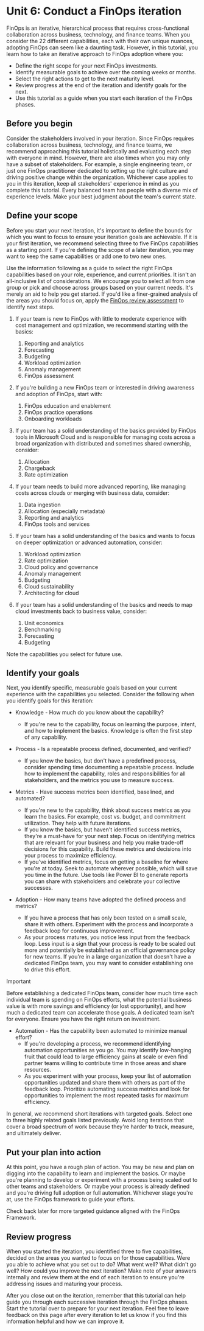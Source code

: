 # Unit 6: Conduct a FinOps iteration

FinOps is an iterative, hierarchical process that requires cross-functional collaboration across business, technology, and finance teams. When you consider the 22 different capabilities, each with their own unique nuances, adopting FinOps can seem like a daunting task. However, in this tutorial, you learn how to take an iterative approach to FinOps adoption where you:

- Define the right scope for your next FinOps investments.
- Identify measurable goals to achieve over the coming weeks or months.
- Select the right actions to get to the next maturity level.
- Review progress at the end of the iteration and identify goals for the next.
- Use this tutorial as a guide when you start each iteration of the FinOps phases.

## Before you begin

Consider the stakeholders involved in your iteration. Since FinOps requires collaboration across business, technology, and finance teams, we recommend approaching this tutorial holistically and evaluating each step with everyone in mind. However, there are also times when you may only have a subset of stakeholders. For example, a single engineering team, or just one FinOps practitioner dedicated to setting up the right culture and driving positive change within the organization. Whichever case applies to you in this iteration, keep all stakeholders' experience in mind as you complete this tutorial. Every balanced team has people with a diverse mix of experience levels. Make your best judgment about the team's current state.

## Define your scope

Before you start your next iteration, it's important to define the bounds for which you want to focus to ensure your iteration goals are achievable. If it is your first iteration, we recommend selecting three to five FinOps capabilities as a starting point. If you're defining the scope of a later iteration, you may want to keep the same capabilities or add one to two new ones.

Use the information following as a guide to select the right FinOps capabilities based on your role, experience, and current priorities. It isn't an all-inclusive list of considerations. We encourage you to select all from one group or pick and choose across groups based on your current needs. It's merely an aid to help you get started. If you'd like a finer-grained analysis of the areas you should focus on, apply the [FinOps review assessment](https://aka.ms/finops/review) to identify next steps.

1. If your team is new to FinOps with little to moderate experience with cost management and optimization, we recommend starting with the basics:
    1. Reporting and analytics
    2. Forecasting
    3. Budgeting
    4. Workload optimization
    5. Anomaly management
    6. FinOps assessment

2. If you're building a new FinOps team or interested in driving awareness and adoption of FinOps, start with:
    1. FinOps education and enablement
    2. FinOps practice operations
    3. Onboarding workloads

3. If your team has a solid understanding of the basics provided by FinOps tools in Microsoft Cloud and is responsible for managing costs across a broad organization with distributed and sometimes shared ownership, consider:
    1. Allocation
    2. Chargeback
    3. Rate optimization

4. If your team needs to build more advanced reporting, like managing costs across clouds or merging with business data, consider:
    1. Data ingestion
    2. Allocation (especially metadata)
    3. Reporting and analytics
    4. FinOps tools and services

5. If your team has a solid understanding of the basics and wants to focus on deeper optimization or advanced automation, consider:
    1. Workload optimization
    2. Rate optimization
    3. Cloud policy and governance
    4. Anomaly management
    5. Budgeting
    6. Cloud sustainability
    7. Architecting for cloud

6. If your team has a solid understanding of the basics and needs to map cloud investments back to business value, consider:
    1. Unit economics
    2. Benchmarking
    3. Forecasting
    4. Budgeting

Note the capabilities you select for future use.

## Identify your goals

Next, you identify specific, measurable goals based on your current experience with the capabilities you selected. Consider the following when you identify goals for this iteration:

- Knowledge - How much do you know about the capability?
    - If you're new to the capability, focus on learning the purpose, intent, and how to implement the basics. Knowledge is often the first step of any capability.

- Process - Is a repeatable process defined, documented, and verified?
    - If you know the basics, but don't have a predefined process, consider spending time documenting a repeatable process. Include how to implement the capability, roles and responsibilities for all stakeholders, and the metrics you use to measure success.

- Metrics - Have success metrics been identified, baselined, and automated?
    - If you're new to the capability, think about success metrics as you learn the basics. For example, cost vs. budget, and commitment utilization. They help with future iterations.
    - If you know the basics, but haven't identified success metrics, they're a must-have for your next step. Focus on identifying metrics that are relevant for your business and help you make trade-off decisions for this capability. Build these metrics and decisions into your process to maximize efficiency.
    - If you've identified metrics, focus on getting a baseline for where you're at today. Seek to automate wherever possible, which will save you time in the future. Use tools like Power BI to generate reports you can share with stakeholders and celebrate your collective successes.

- Adoption - How many teams have adopted the defined process and metrics?
    - If you have a process that has only been tested on a small scale, share it with others. Experiment with the process and incorporate a feedback loop for continuous improvement.
    - As your process matures, you notice less input from the feedback loop. Less input is a sign that your process is ready to be scaled out more and potentially be established as an official governance policy for new teams. If you're in a large organization that doesn't have a dedicated FinOps team, you may want to consider establishing one to drive this effort.

> [!IMPORTANT]
>
> Before establishing a dedicated FinOps team, consider how much time each individual team is spending on FinOps efforts, what the potential business value is with more savings and efficiency (or lost opportunity), and how much a dedicated team can accelerate those goals. A dedicated team isn't for everyone. Ensure you have the right return on investment.

- Automation - Has the capability been automated to minimize manual effort?
    - If you're developing a process, we recommend identifying automation opportunities as you go. You may identify low-hanging fruit that could lead to large efficiency gains at scale or even find partner teams willing to contribute time in those areas and share resources.
    - As you experiment with your process, keep your list of automation opportunities updated and share them with others as part of the feedback loop. Prioritize automating success metrics and look for opportunities to implement the most repeated tasks for maximum efficiency.

In general, we recommend short iterations with targeted goals. Select one to three highly related goals listed previously. Avoid long iterations that cover a broad spectrum of work because they're harder to track, measure, and ultimately deliver.

## Put your plan into action

At this point, you have a rough plan of action. You may be new and plan on digging into the capability to learn and implement the basics. Or maybe you're planning to develop or experiment with a process being scaled out to other teams and stakeholders. Or maybe your process is already defined and you're driving full adoption or full automation. Whichever stage you're at, use the FinOps framework to guide your efforts.

Check back later for more targeted guidance aligned with the FinOps Framework.

## Review progress

When you started the iteration, you identified three to five capabilities, decided on the areas you wanted to focus on for those capabilities. Were you able to achieve what you set out to do? What went well? What didn't go well? How could you improve the next iteration? Make note of your answers internally and review them at the end of each iteration to ensure you're addressing issues and maturing your process.

After you close out on the iteration, remember that this tutorial can help guide you through each successive iteration through the FinOps phases. Start the tutorial over to prepare for your next iteration. Feel free to leave feedback on this page after every iteration to let us know if you find this information helpful and how we can improve it.
